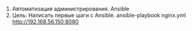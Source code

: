 1. Автоматизация администрирования. Ansible
2. Цель:
Написать первые шаги с Ansible.
ansible-playbook nginx.yml
http://192.168.56.150:8080
